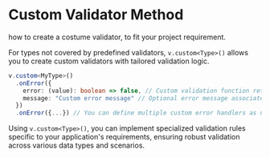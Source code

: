 
# Custom Validator Method

how to create a costume validator, to fit your project requirement.

For types not covered by predefined validators, `v.custom<Type>()` allows you to create custom validators with tailored validation logic.

```typescript
v.custom<MyType>()
  .onError({
    error: (value): boolean => false, // Custom validation function returning `false` if validation fails
    message: "Custom error message" // Optional error message associated with the validation function
  })
  .onError({...}) // You can define multiple custom error handlers as needed
```

Using `v.custom<Type>()`, you can implement specialized validation rules specific to your application's requirements, ensuring robust validation across various data types and scenarios.